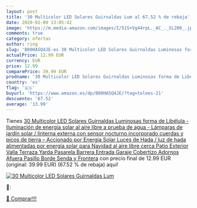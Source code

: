 ```yaml
---
layout: post
title: '30 Multicolor LED Solares Guirnaldas Lum al 67.52 % de rebaja'
date: 2020-02-09 13:05:42
image: 'https://m.media-amazon.com/images/I/51S+Vg44rpL._AC_._SL200_.jpg'
comments: true
category: ofertas
author: ring
slug: 'B00HA5Q4JE-es 30 Multicolor LED Solares Guirnaldas Luminosas forma de Libélula - Iluminación de energía solar al aire libre a prueba de agua - Lámparas de jardín solar / linterna externa con sensor nocturno incorporado  cuerdas y picos de tierra – Accionado por Energía Solar Luces de Hada / luz de hada alimentadas por energía solar para Navidad  al aire libre  cerca  Patio  Exterior  Valla  Terraza  Yarda  Pasarela  Barrera  Entrada  Garaje  Cobertizo  Adornos  Afuera  Pasillo  Borde  Senda y Frontera'
actualPrice: 12.99 EUR
currency: EUR
price: 12.99
comparePrice: 39.99 EUR
prodname: '30 Multicolor LED Solares Guirnaldas Luminosas forma de Libélula - Iluminación de energía solar al aire libre a prueba de agua - Lámparas de jardín solar / linterna externa con sensor nocturno incorporado  cuerdas y picos de tierra – Accionado por Energía Solar Luces de Hada / luz de hada alimentadas por energía solar para Navidad  al aire libre  cerca  Patio  Exterior  Valla  Terraza  Yarda  Pasarela  Barrera  Entrada  Garaje  Cobertizo  Adornos  Afuera  Pasillo  Borde  Senda y Frontera'
country: 'es'
flag: '🇪🇸'
buyurl: 'https://www.amazon.es/dp/B00HA5Q4JE/?tag=tolees-21'
descuento: '67.52'
average: '13.99'
---
```


Tienes [30 Multicolor LED Solares Guirnaldas Luminosas forma de Libélula - Iluminación de energía solar al aire libre a prueba de agua - Lámparas de jardín solar / linterna externa con sensor nocturno incorporado  cuerdas y picos de tierra – Accionado por Energía Solar Luces de Hada / luz de hada alimentadas por energía solar para Navidad  al aire libre  cerca  Patio  Exterior  Valla  Terraza  Yarda  Pasarela  Barrera  Entrada  Garaje  Cobertizo  Adornos  Afuera  Pasillo  Borde  Senda y Frontera](https://www.amazon.es/dp/B00HA5Q4JE/?tag=tolees-21) con precio final de  12.99 EUR (original: 39.99 EUR) (67.52 %  de rebaja) aqui!

[![30 Multicolor LED Solares Guirnaldas Lum](https://m.media-amazon.com/images/I/51S+Vg44rpL._AC_._SL200_.jpg)](https://www.amazon.es/dp/B00HA5Q4JE/?tag=tolees-21)

🔎:


[🛒 Comprar!!!](https://www.amazon.es/dp/B00HA5Q4JE/?tag=tolees-21)
